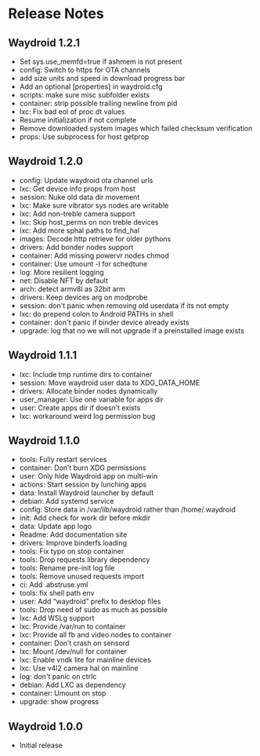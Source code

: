 # Release Notes

## Waydroid 1.2.1

  * Set sys.use_memfd=true if ashmem is not present
  * config: Switch to https for OTA channels
  * add size units and speed in download progress bar
  * Add an optional [properties] in waydroid.cfg
  * scripts: make sure misc subfolder exists
  * container: strip possible trailing newline from pid
  * lxc: Fix bad eol of proc dt values
  * Resume initialization if not complete
  * Remove downloaded system images which failed checksum verification
  * props: Use subprocess for host getprop

## Waydroid 1.2.0

  * config: Update waydroid ota channel urls
  * lxc: Get device info props from host
  * session: Nuke old data dir movement
  * lxc: Make sure vibrator sys nodes are writable
  * lxc: Add non-treble camera support
  * lxc: Skip host_perms on non treble devices
  * lxc: Add more sphal paths to find_hal
  * images: Decode http retrieve for older pythons
  * drivers: Add bonder nodes support
  * container: Add missing powervr nodes chmod
  * container: Use umount -l for schedtune
  * log: More resilient logging
  * net: Disable NFT by default
  * arch: detect armv8l as 32bit arm
  * drivers: Keep devices arg on modprobe
  * session: don't panic when removing old userdata if its not empty
  * lxc: do prepend colon to Android PATHs in shell
  * container: don't panic if binder device already exists
  * upgrade: log that no we will not upgrade if a preinstalled image exists

## Waydroid 1.1.1

  * lxc: Include tmp runtime dirs to container
  * session: Move waydroid user data to XDG_DATA_HOME
  * drivers: Allocate binder nodes dynamically
  * user_manager: Use one variable for apps dir
  * user: Create apps dir if doesn’t exists
  * lxc: workaround weird log permission bug

## Waydroid 1.1.0

  * tools: Fully restart services
  * container: Don’t burn XDG permissions
  * user: Only hide Waydroid app on multi-win
  * actions: Start session by lunching apps
  * data: Install Waydroid launcher by default
  * debian: Add systemd service
  * config: Store data in /var/lib/waydroid rather than /home/.waydroid
  * init: Add check for work dir before mkdir
  * data: Update app logo
  * Readme: Add documentation site
  * drivers: Improve binderfs loading
  * tools: Fix typo on stop container
  * tools: Drop requests library dependency
  * tools: Rename pre-init log file
  * tools: Remove unused requests import
  * ci: Add .abstruse.yml
  * tools: fix shell path env
  * user: Add “waydroid” prefix to desktop files
  * tools: Drop need of sudo as much as possible
  * lxc: Add WSLg support
  * lxc: Provide /var/run to container
  * lxc: Provide all fb and video nodes to container
  * container: Don’t crash on sensord
  * lxc: Mount /dev/null for container
  * lxc: Enable vndk lite for mainline devices
  * lxc: Use v4l2 camera hal on mainline
  * log: don't panic on ctrlc
  * debian: Add LXC as dependency
  * container: Umount on stop
  * upgrade: show progress

## Waydroid 1.0.0

  * Initial release
